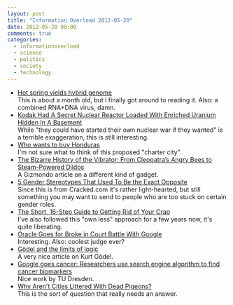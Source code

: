 ```yaml
---
layout: post
title: "Information Overload 2012-05-20"
date: 2012-05-20 00:00
comments: true
categories:
  - informationoverload
  - science
  - politics
  - society
  - technology
---
```

* [Hot spring yields hybrid genome](http://blogs.nature.com/news/2012/04/hot-spring-yields-hybrid-genome.html)<br>This is about a month old, but I finally got around to reading it. Also: a combined RNA+DNA virus, damn.
* [Kodak Had A Secret Nuclear Reactor Loaded With Enriched Uranium Hidden In A Basement](http://gizmodo.com/5909961/kodak-had-a-secret-weapons+grade-nuclear-reactor-hidden-in-a-basement)<br>While "they could have started their own nuclear war if they wanted" is a terrible exaggeration, this is still interesting.
* [Who wants to buy Honduras](http://www.nytimes.com/2012/05/13/magazine/who-wants-to-buy-honduras.html?_r=3&pagewanted=all)<br>I'm not sure what to think of this proposed "charter city".
* [The Bizarre History of the Vibrator: From Cleopatra’s Angry Bees to Steam-Powered Dildos](http://gizmodo.com/5909857)<br>A Gizmondo article on a different kind of gadget.
* [5 Gender Stereotypes That Used To Be the Exact Opposite](http://www.cracked.com/article_19780_5-gender-stereotypes-that-used-to-be-exact-opposite.html)<br>Since this is from Cracked.com it's rather light-hearted, but still something you may want to send to people who are too stuck on certain gender roles.
* [The Short, 16-Step Guide to Getting Rid of Your Crap](http://inoveryourhead.net/the-short-16-step-guide-to-getting-rid-of-your-crap/)<br>I've also followed this "own less" approach for a few years now, it's quite liberating.
* [Oracle Goes for Broke in Court Battle With Google](http://www.wired.com/wiredenterprise/2012/05/google-schmidt-page-damages/)<br>Interesting. Also: coolest judge ever?
* [Gödel and the limits of logic](http://plus.maths.org/content/goumldel-and-limits-logic)<br>A very nice article on Kurt Gödel.
* [Google goes cancer: Researchers use search engine algorithm to find cancer biomarkers](http://esciencenews.com/articles/2012/05/18/google.goes.cancer.researchers.use.search.engine.algorithm.find.cancer.biomarkers)<br>Nice work by TU Dresden.
* [Why Aren't Cities Littered With Dead Pigeons?](http://www.theatlanticcities.com/neighborhoods/2012/05/why-arent-cities-littered-dead-pigeons/2038/)<br>This is the sort of question that really needs an answer.
